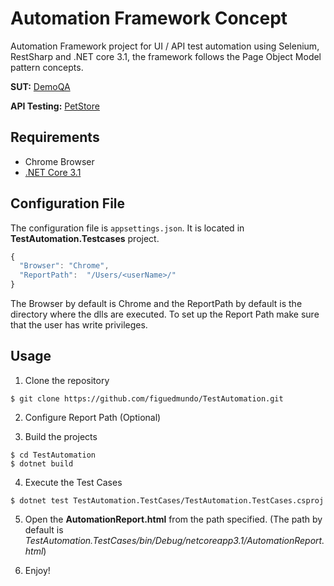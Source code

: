 # Automation Framework Concept

Automation Framework project for UI / API test automation using Selenium, RestSharp and .NET core 3.1, the framework follows the Page Object Model pattern concepts.


**SUT:** [DemoQA](https://demoqa.com/)


**API Testing:** [PetStore](https://petstore.swagger.io/)

## Requirements

* Chrome Browser
* [.NET Core 3.1](https://dotnet.microsoft.com/download)

## Configuration File

The configuration file is `appsettings.json`. It is located in **TestAutomation.Testcases** project.


```javascript
{
  "Browser": "Chrome",
  "ReportPath":  "/Users/<userName>/"
}
```

The Browser by default is Chrome and the ReportPath by default is the directory where the dlls are executed.
To set up the Report Path make sure that the user has write privileges.

## Usage

1. Clone the repository

```
$ git clone https://github.com/figuedmundo/TestAutomation.git
```
2. Configure Report Path (Optional)

3. Build the projects

```
$ cd TestAutomation
$ dotnet build
```

4. Execute the Test Cases

```
$ dotnet test TestAutomation.TestCases/TestAutomation.TestCases.csproj
```

5. Open the **AutomationReport.html** from the path specified. (The path by default is *TestAutomation.TestCases/bin/Debug/netcoreapp3.1/AutomationReport.html*)

6. Enjoy!